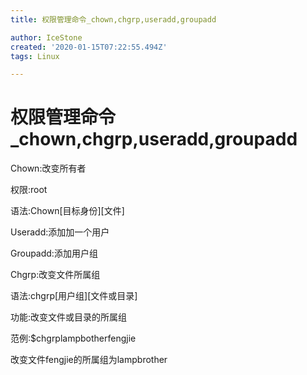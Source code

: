 ```yaml
---
title: 权限管理命令_chown,chgrp,useradd,groupadd

author: IceStone
created: '2020-01-15T07:22:55.494Z'
tags: Linux

---
```


# 权限管理命令_chown,chgrp,useradd,groupadd

Chown:改变所有者

权限:root

语法:Chown[目标身份][文件]

 
Useradd:添加加一个用户

Groupadd:添加用户组

 
 
 
 
 
Chgrp:改变文件所属组

语法:chgrp[用户组][文件或目录]

功能:改变文件或目录的所属组

 
范例:$chgrplampbotherfengjie

改变文件fengjie的所属组为lampbrother

